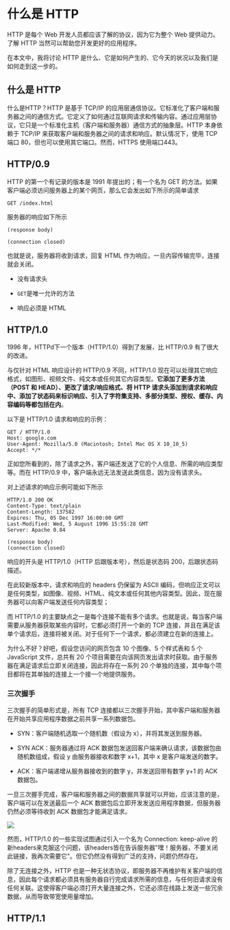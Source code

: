 # 什么是 HTTP

HTTP 是每个 Web 开发人员都应该了解的协议，因为它为整个 Web 提供动力。了解 HTTP 当然可以帮助您开发更好的应用程序。

在本文中，我将讨论 HTTP 是什么、它是如何产生的、它今天的状况以及我们是如何走到这一步的。

## 什么是 HTTP

什么是HTTP？HTTP 是基于 TCP/IP 的应用层通信协议。它标准化了客户端和服务器之间的通信方式。它定义了如何通过互联网请求和传输内容。通过应用层协议，它只是一个标准化主机（客户端和服务器）通信方式的抽象层。HTTP 本身依赖于 TCP/IP 来获取客户端和服务器之间的请求和响应。默认情况下，使用 TCP 端口 80，但也可以使用其它端口。然而，HTTPS 使用端口443。

## HTTP/0.9

HTTP 的第一个有记录的版本是 1991 年提出的；有一个名为 GET 的方法。如果客户端必须访问服务器上的某个网页，那么它会发出如下所示的简单请求

```http request
GET /index.html
```

服务器的响应如下所示

```text
(response body)

(connection closed)
```

也就是说，服务器将收到请求，回复 HTML 作为响应，一旦内容传输完毕，连接就会关闭。

- 没有请求头

- `GET`是唯一允许的方法

- 响应必须是 HTML

## HTTP/1.0

1996 年，HTTPd下一个版本（HTTP/1.0）得到了发展，比 HTTP/0.9 有了很大的改进。

与仅针对 HTML 响应设计的 HTTP/0.9 不同，HTTP/1.0 现在可以处理其它响应格式，如图形、视频文件、纯文本或任何其它内容类型。**它添加了更多方法（POST 和 HEAD）、更改了请求/响应格式、将 HTTP 请求头添加到请求和响应中、添加了状态码来标识响应、引入了字符集支持、多部分类型、授权、缓存、内容编码等都包括在内**。

以下是 HTTP/1.0 请求和响应的示例：

```text
GET / HTTP/1.0
Host: google.com
User-Agent: Mozilla/5.0 (Macintosh; Intel Mac OS X 10_10_5)
Accept: */*
```

正如您所看到的，除了请求之外，客户端还发送了它的个人信息、所需的响应类型等。而在 HTTP/0.9 中，客户端永远无法发送此类信息，因为没有请求头。

对上述请求的响应示例可能如下所示

```text
HTTP/1.0 200 OK 
Content-Type: text/plain
Content-Length: 137582
Expires: Thu, 05 Dec 1997 16:00:00 GMT
Last-Modified: Wed, 5 August 1996 15:55:28 GMT
Server: Apache 0.84

(response body)
(connection closed)
```

响应的开头是 HTTP/1.0（HTTP 后跟版本号），然后是状态码 200，后跟状态码描述。

在此较新版本中，请求和响应的 headers 仍保留为 ASCII 编码，但响应正文可以是任何类型，如图像、视频、HTML、纯文本或任何其他内容类型。因此，现在服务器可以向客户端发送任何内容类型；

而 HTTP/1.0 的主要缺点之一是每个连接不能有多个请求。也就是说，每当客户端需要从服务器获取某些内容时，它都必须打开一个新的 TCP 连接，并且在满足该单个请求后，连接将被关闭。对于任何下一个请求，都必须建立在新的连接上。

为什么不好？好吧，假设您访问的网页包含 10 个图像、5 个样式表和 5 个 JavaScript 文件，总共有 20 个项目需要在向该网页发出请求时获取。由于服务器在满足请求后立即关闭连接，因此将存在一系列 20 个单独的连接，其中每个项目都将在其单独的连接上一个接一个地提供服务。

### 三次握手

三次握手的简单形式是，所有 TCP 连接都以三次握手开始，其中客户端和服务器在开始共享应用程序数据之前共享一系列数据包。

- SYN：客户端随机选取一个随机数（假设为 x），并将其发送到服务器。

- SYN ACK：服务器通过将 ACK 数据包发送回客户端来确认请求，该数据包由随机数组成，假设 y 由服务器接收和数字 x+1，其中 x 是客户端发送的数字。

- ACK：客户端递增从服务器接收到的数字 y，并发送回带有数字 y+1 的 ACK 数据包。

一旦三次握手完成，客户端和服务器之间的数据共享就可以开始，应该注意的是，客户端可以在发送最后一个 ACK 数据包后立即开发发送应用程序数据，但服务器仍然必须等待收到 ACK 数据包才能满足请求。

![](https://i.imgur.com/ohZthqB.png)

然而，HTTP/1.0 的一些实现试图通过引入一个名为 Connection: keep-alive 的新headers来克服这个问题，该headers皆在告诉服务器"嘿！服务器，不要关闭此链接，我再次需要它"。但它仍然没有得到广泛的支持，问题仍然存在。

除了无连接之外，HTTP 也是一种无状态协议，即服务器不再维护有关客户端的信息，因此每个请求都必须具有服务器自行完成请求所需的信息，与任何旧请求没有任何关联。这使得客户端必须打开大量连接之外，它还必须在线路上发送一些冗余数据，从而导致带宽使用量增加。

## HTTP/1.1















